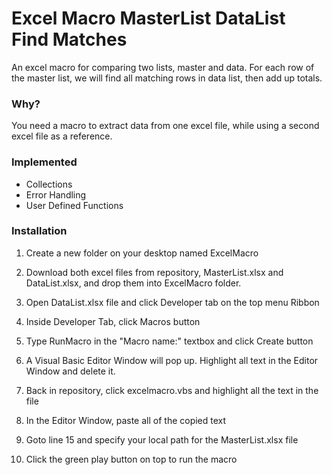 # Excel Macro MasterList DataList Find Matches
An excel macro for comparing two lists, master and data. For each row of the master list, we will find all matching rows in data list, then add up totals.

### Why?
You need a macro to extract data from one excel file, while using a second excel file as a reference.

### Implemented
* Collections
* Error Handling
* User Defined Functions

### Installation
1. Create a new folder on your desktop named ExcelMacro

2. Download both excel files from repository, MasterList.xlsx and DataList.xlsx, and drop them into ExcelMacro folder.

3. Open DataList.xlsx file and click Developer tab on the top menu Ribbon

4. Inside Developer Tab, click Macros button

5. Type RunMacro in the "Macro name:" textbox and click Create button

6. A Visual Basic Editor Window will pop up. Highlight all text in the Editor Window and delete it.

7. Back in repository, click excelmacro.vbs and highlight all the text in the file

8. In the Editor Window, paste all of the copied text

9. Goto line 15 and specify your local path for the MasterList.xlsx file

9. Click the green play button on top to run the macro


